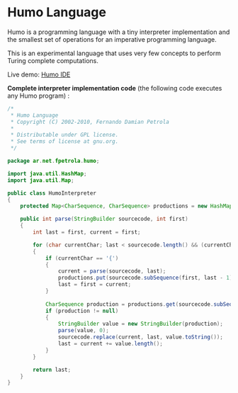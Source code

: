 # Humo Language

Humo is a programming language with a tiny interpreter implementation and the smallest set of operations for an imperative programming language.

This is an experimental language that uses very few concepts to perform Turing complete computations.

Live demo: [Humo IDE](http://fpetrola.github.io/humo/humo-ide.html?file=http://fpetrola.github.io/humo/tests/1i.humo)

**Complete interpreter implementation code** (the following code executes any Humo program) :

``` Java
/*
 * Humo Language 
 * Copyright (C) 2002-2010, Fernando Damian Petrola
 *
 * Distributable under GPL license.
 * See terms of license at gnu.org.
 */

package ar.net.fpetrola.humo;

import java.util.HashMap;
import java.util.Map;

public class HumoInterpreter
{
    protected Map<CharSequence, CharSequence> productions = new HashMap<CharSequence, CharSequence>();

    public int parse(StringBuilder sourcecode, int first)
    {
        int last = first, current = first;

        for (char currentChar; last < sourcecode.length() && (currentChar = sourcecode.charAt(last++)) != '}';)
        {
            if (currentChar == '{')
            {
                current = parse(sourcecode, last);
                productions.put(sourcecode.subSequence(first, last - 1), sourcecode.subSequence(last, current - 1));
                last = first = current;
            }
            
            CharSequence production = productions.get(sourcecode.subSequence(current, last));
            if (production != null)
            {
                StringBuilder value = new StringBuilder(production);
                parse(value, 0);
                sourcecode.replace(current, last, value.toString());
                last = current += value.length();
            }
        }

        return last;
    }
}
```
